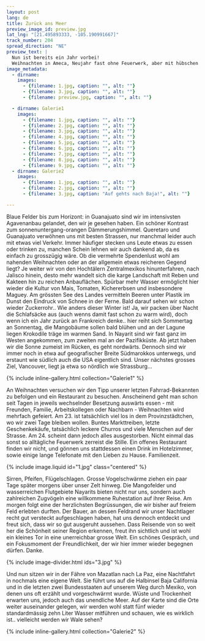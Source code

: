 ```yaml
---
layout: post
lang: de
title: Zurück ans Meer
preview_image_id: preview.jpg
lat_lng: "[21.495893333, -105.190991667]"
track_number: 204
spread_direction: "NE"
preview_text: |
  Nun ist bereits ein Jahr vorbei! 
  Weihnachten in Ameca, Neujahr fast ohne Feuerwerk, aber mit hübschen Heissluftlaternen, die in die Nacht entschwinden. Herzlichst eingeladen von Ruben, dem Besitzer eines kleinen Hotels im Nirgendwo Nayarits. Nach einigen Kilometern die Küste hinauf nehmen wir die Fähre nach Baja California, zu den letzten beiden Bundesstaaten Mexikos die wir entdecken dürfen..
image_metadata:
  - dirname:
    images:
      - {filename: 1.jpg, caption: "", alt: ""}
      - {filename: 3.jpg, caption: "", alt: ""}
      - {filename: preview.jpg, caption: "", alt: ""}

  - dirname: Galerie1
    images:
      - {filename: 1.jpg, caption: "", alt: ""}
      - {filename: 2.jpg, caption: "", alt: ""}
      - {filename: 3.jpg, caption: "", alt: ""}
      - {filename: 4.jpg, caption: "", alt: ""}
      - {filename: 5.jpg, caption: "", alt: ""}
      - {filename: 6.jpg, caption: "", alt: ""}
      - {filename: 7.jpg, caption: "", alt: ""}
      - {filename: 8.jpg, caption: "", alt: ""}
      - {filename: 9.jpg, caption: "", alt: ""}
  - dirname: Galerie2
    images:
      - {filename: 1.jpg, caption: "", alt: ""}
      - {filename: 2.jpg, caption: "", alt: ""}
      - {filename: 3.jpg, caption: "Auf gehts nach Baja!", alt: ""}

---
```


Blaue Felder bis zum Horizont: in Guanajuato sind wir im intensivsten Agavenanbau gelandet, den wir je gesehen haben. Ein schöner Kontrast zum sonnenuntergang-orangen Dämmerungshimmel. Queretaro und Guanajuato verwöhnen uns mit besten Strassen, nur manchmal leider auch mit etwas viel Verkehr. Immer häufiger stecken uns Leute etwas zu essen oder trinken zu, manchen Schein lehnen wir auch dankend ab, da es einfach zu grosszügig wäre. Ob die vermehrte Spendenlust wohl am nahenden Weihnachten oder an der allgemein etwas reicheren Gegend liegt? Je weiter wir von den Hochtälern Zentralmexikos hinunterfahren, nach Jalisco hinein, desto mehr wandelt sich die karge Landschaft mit Reben und Kakteen hin zu reichen Anbauflächen. Spürbar mehr Wasser ermöglicht hier wieder die Kultur von Mais, Tomaten, Kichererbsen und insbesondere Maguey. Am grössten See des Landes vermitteln Beeren unter Plastik im Dunst den Eindruck von Schnee in der Ferne. Bald darauf sehen wir schon wieder Zuckerrohr.. Wie anders dieser Winter ist! Ja, wir packen über Nacht die Schlafsäcke aus (auch wenns damit fast schon zu warm wird), doch wenn ich ein Jahr zurück an Frankreich denke.. hier reiht sich Sommertag an Sonnentag, die Mangobäume sollen bald blühen und an der Lagune liegen Krokodile träge im warmen Sand. In Nayarit sind wir fast ganz im Westen angekommen, zum zweiten mal an der Pazifikküste. Ab jetzt haben wir die Sonne zumeist im Rücken, es geht nordwärts. Dennoch sind wir immer noch in etwa auf geografischer Breite Südmarokkos unterwegs, und erstaunt wie südlich auch die USA eigentlich sind. Unser nächstes grosses Ziel, Vancouver, liegt ja etwa so nördlich wie Strassburg...

{% include inline-gallery.html collection="Galerie1" %}

An Weihnachten versuchen wir den Tipp unserer letzten Fahrrad-Bekannten zu befolgen und ein Restaurant zu besuchen. Anscheinend geht man schon seit Tagen in jeweils wechselnder Besetzung auswärts essen - mit Freunden, Familie, Arbeitskollegen oder Nachbarn - Weihnachten wird mehrfach gefeiert. Am 23. ist tatsächlich viel los in dem Provinzstädtchen, wo wir zwei Tage bleiben wollen. Buntes Markttreiben, letzte Geschenkekäufe, tatsächlich leckere Churros und viele Menschen auf der Strasse. Am 24. scheint dann jedoch alles ausgestorben. Nicht einmal das sonst so alltägliche Feuerwerk zerreist die Stille. Ein offenes Restaurant finden wir nicht, und gönnen uns stattdessen einen Drink im Hotelzimmer, sowie einige lange Telefonate mit den Lieben zu Hause. Familienzeit.

{% include image.liquid id="1.jpg" class="centered" %}

Sirren, Pfeifen, Flügelschlagen. Grosse Vogelschwärme ziehen ein paar Tage später morgens über unser Zelt hinweg. Die Mangofelder und wasserreichen Flutgebiete Nayarits bieten nicht nur uns, sondern auch zahlreichen Zugvögeln eine willkommene Ruhestation auf ihrer Reise. Am morgen folgt eine der herzlichsten Begrüssungen, die wir bisher auf freiem Feld erlebten durften. Der Bauer, an dessen Feldrand wir unser Nachtlager recht gut versteckt aufgeschlagen haben, hat uns dennoch entdeckt und freut sich, dass wir so gut ausgeruht aussehen. Dass Reisende von so weit her die Schönheit seiner Region erkennen, freut ihn sichtlich und ist wohl ein kleines Tor in eine unerreichbar grosse Welt. Ein schönes Gespräch, und ein Fokusmoment der Freundlichkeit, der wir hier immer wieder begegnen dürfen. Danke.

{% include image-divider.html ids="3.jpg" %}

Und nun sitzen wir in der Fähre von Mazatlan nach La Paz, eine Nachtfahrt in nochmals eine eigene Welt. Sie führt uns auf die Halbinsel Baja California und in die letzten zwei Bundesstaaten auf unserem Weg durch Mexiko, von denen uns oft erzählt und vorgeschwärmt wurde. Wüste und Trockenheit erwarten uns, jedoch auch das unendliche Meer. Auf der Karte sind die Orte weiter auseinander gelegen, wir werden wohl statt fünf wieder standardmässig zehn Liter Wasser mitführen und schauen, wie es wirklich ist.. vielleicht werden wir Wale sehen?

{% include inline-gallery.html collection="Galerie2" %}